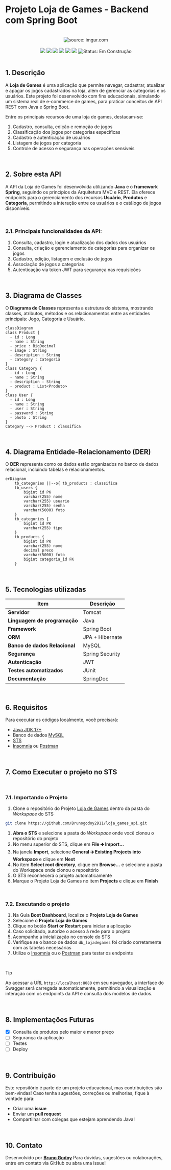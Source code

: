 # Projeto Loja de Games - Backend com Spring Boot

<br />

<div align="center">
    <img src="https://i.imgur.com/w8tTOuT.png" title="source: imgur.com" /> 
</div>

<br />

<div align="center">
  <img src="https://img.shields.io/github/languages/top/Brunogodoy2911/loja_games_api?style=flat-square" />
  <img src="https://img.shields.io/github/repo-size/Brunogodoy2911/loja_games_api?style=flat-square" />
  <img src="https://img.shields.io/github/languages/count/Brunogodoy2911/loja_games_api?style=flat-square" />
  <img src="https://img.shields.io/github/last-commit/Brunogodoy2911/loja_games_api?style=flat-square" />
  <img src="https://img.shields.io/github/issues/Brunogodoy2911/loja_games_api?style=flat-square" />
  <img src="https://img.shields.io/github/issues-pr/Brunogodoy2911/loja_games_api?style=flat-square" />
  <img src="https://img.shields.io/badge/status-construção-yellow" alt="Status: Em Construção">

</div>

<br />

## 1. Descrição

A **Loja de Games** é uma aplicação que permite navegar, cadastrar, atualizar e apagar os jogos cadastrados na loja, além de gerenciar as categorias e os usuários. Este projeto foi desenvolvido com fins educacionais, simulando um sistema real de e-commerce de games, para praticar conceitos de API REST com Java e Spring Boot.

Entre os principais recursos de uma loja de games, destacam-se:

1. Cadastro, consulta, edição e remoção de jogos
2. Classificação dos jogos por categorias específicas
3. Cadastro e autenticação de usuários
4. Listagem de jogos por categoria
5. Controle de acesso e segurança nas operações sensíveis

<br />

## 2. Sobre esta API

A API da Loja de Games foi desenvolvida utilizando **Java** e o **framework Spring**, seguindo os princípios da Arquitetura MVC e REST. Ela oferece endpoints para o gerenciamento dos recursos **Usuário**, **Produtos** e **Categoria**, permitindo a interação entre os usuários e o catálogo de jogos disponíveis.

<br />

### 2.1. Principais funcionalidades da API:

1. Consulta, cadastro, login e atualização dos dados dos usuários
2. Consulta, criação e gerenciamento de categorias para organizar os jogos
3. Cadastro, edição, listagem e exclusão de jogos
4. Associação de jogos a categorias
5. Autenticação via token JWT para segurança nas requisições

<br />

## 3. Diagrama de Classes

O **Diagrama de Classes** representa a estrutura do sistema, mostrando classes, atributos, métodos e os relacionamentos entre as entidades principais: Jogo, Categoria e Usuário.

```mermaid
classDiagram
class Product {
  - id : Long
  - name : String
  - price : BigDecimal
  - image : String
  - description : String
  - category : Categoria
}
class Category {
  - id : Long
  - name : String
  - description : String
  - product : List<Produto>
}
class User {
  - id : Long
  - name : String
  - user : String
  - password : String
  - photo : String
}
Category --> Product : classifica
```

<br />

## 4. Diagrama Entidade-Relacionamento (DER)

O **DER** representa como os dados estão organizados no banco de dados relacional, incluindo tabelas e relacionamentos.

```mermaid
erDiagram
    tb_categories ||--o{ tb_products : classifica
    tb_users {
        bigint id PK
        varchar(255) nome
        varchar(255) usuario
        varchar(255) senha
        varchar(5000) foto
    }
    tb_categories {
        bigint id PK
        varchar(255) tipo
    }
    tb_products {
        bigint id PK
        varchar(255) nome
        decimal preco
        varchar(5000) foto
        bigint categoria_id FK
    }
```

<br />

## 5. Tecnologias utilizadas

| Item                          | Descrição       |
| ----------------------------- | --------------- |
| **Servidor**                  | Tomcat          |
| **Linguagem de programação**  | Java            |
| **Framework**                 | Spring Boot     |
| **ORM**                       | JPA + Hibernate |
| **Banco de dados Relacional** | MySQL           |
| **Segurança**                 | Spring Security |
| **Autenticação**              | JWT             |
| **Testes automatizados**      | JUnit           |
| **Documentação**              | SpringDoc       |

<br />

## 6. Requisitos

Para executar os códigos localmente, você precisará:

- [Java JDK 17+](https://www.oracle.com/java/technologies/javase/jdk17-archive-downloads.html)
- Banco de dados [MySQL](https://dev.mysql.com/downloads/)
- [STS](https://spring.io/tools)
- [Insomnia](https://insomnia.rest/download) ou [Postman](https://www.postman.com/)

<br />

## 7. Como Executar o projeto no STS

<br />

### 7.1. Importando o Projeto

1. Clone o repositório do Projeto [Loja de Games](https://github.com/Brunogodoy2911/loja_games_api) dentro da pasta do *Workspace* do STS

```bash
git clone https://github.com/Brunogodoy2911/loja_games_api.git
```

1. **Abra o STS** e selecione a pasta do *Workspace* onde você clonou o repositório do projeto
2. No menu superior do STS, clique em **File 🡲 Import...**
3. Na janela **Import**, selecione **General 🡲 Existing Projects into Workspace** e clique em **Next**
4. No item **Select root directory**, clique em **Browse...** e selecione a pasta do Workspace onde clonou o repositório
5. O STS reconhecerá o projeto automaticamente
6. Marque o Projeto Loja de Games no item **Projects** e clique em **Finish**

<br />

### 7.2. Executando o projeto

1. Na Guia **Boot Dashboard**, localize o **Projeto Loja de Games**
2. Selecione o **Projeto Loja de Games**
3. Clique no botão **Start or Restart**  para iniciar a aplicação
4. Caso solicitado, autorize o acesso à rede para o projeto
5. Acompanhe a inicialização no console do STS
6. Verifique se o banco de dados `db_lojadegames` foi criado corretamente com as tabelas necessárias
7. Utilize o [Insomnia](https://insomnia.rest/) ou o [Postman](https://www.postman.com/) para testar os endpoints

<br />

> [!TIP]
>
> Ao acessar a URL `http://localhost:8080` em seu navegador, a interface do Swagger será carregada automaticamente, permitindo a visualização e interação com os endpoints da API e consulta dos modelos de dados.

<br />

## 8. Implementações Futuras

- [x] Consulta de produtos pelo maior e menor preço
- [ ] Segurança da aplicação
- [ ] Testes
- [ ] Deploy

<br />

## 9. Contribuição

Este repositório é parte de um projeto educacional, mas contribuições são bem-vindas! Caso tenha sugestões, correções ou melhorias, fique à vontade para:

- Criar uma **issue**
- Enviar um **pull request**
- Compartilhar com colegas que estejam aprendendo Java!

<br />

## 10. Contato

Desenvolvido por [**Bruno Godoy**](https://github.com/Brunogodoy2911)
Para dúvidas, sugestões ou colaborações, entre em contato via GitHub ou abra uma issue!
